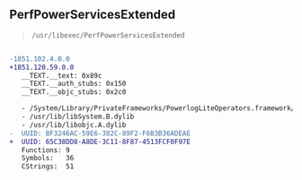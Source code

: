 ## PerfPowerServicesExtended

> `/usr/libexec/PerfPowerServicesExtended`

```diff

-1851.102.4.0.0
+1851.120.59.0.0
   __TEXT.__text: 0x89c
   __TEXT.__auth_stubs: 0x150
   __TEXT.__objc_stubs: 0x2c0

   - /System/Library/PrivateFrameworks/PowerlogLiteOperators.framework/PowerlogLiteOperators
   - /usr/lib/libSystem.B.dylib
   - /usr/lib/libobjc.A.dylib
-  UUID: BF3246AC-59E6-382C-89F2-F6B3B36ADEAE
+  UUID: 65C38DD8-A8DE-3C11-8F87-4513FCF0F97E
   Functions: 9
   Symbols:   36
   CStrings:  51

```
